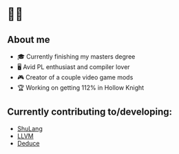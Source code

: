 # 🎷🐛

## About me
- 🎓 Currently finishing my masters degree
- 🖥️ Avid PL enthusiast and compiler lover
- 🎮 Creator of a couple video game mods
- 🏆 Working on getting 112% in Hollow Knight 

## Currently contributing to/developing:
- [ShuLang](https://github.com/Temperz87/ShuLang) 
- [LLVM](https://github.com/llvm/llvm-project)
- [Deduce](https://github.com/jsiek/deduce)
